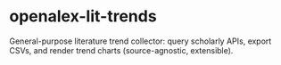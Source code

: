 # openalex-lit-trends
General-purpose literature trend collector: query scholarly APIs, export CSVs, and render trend charts (source-agnostic, extensible).
